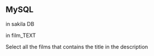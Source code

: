 ## MySQL

in sakila DB

in film_TEXT

Select all the films that contains the title in the description
